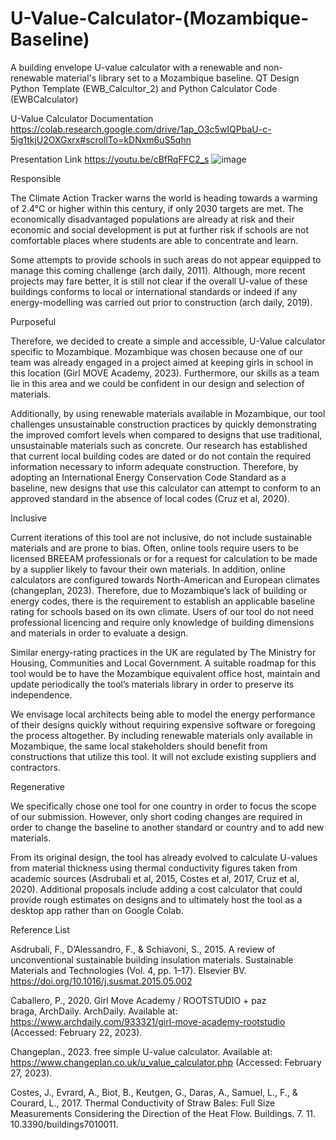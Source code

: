 # U-Value-Calculator-(Mozambique-Baseline)
A building envelope U-value calculator with a renewable and non-renewable material's library set to a Mozambique baseline. QT Design Python Template (EWB_Calcultor_2) and Python Calculator Code (EWBCalculator)

U-Value Calculator Documentation
https://colab.research.google.com/drive/1ap_O3c5wIQPbaU-c-5ig1tkjU2OXGxrx#scrollTo=kDNxm6uS5qhn

Presentation Link
https://youtu.be/cBfRqFFC2_s
![image](https://user-images.githubusercontent.com/110291104/224463285-988b67d8-936e-4268-a32f-58b911d330a0.png)

Responsible

The Climate Action Tracker warns the world is heading towards a warming of 2.4°C or higher within this century, if only 2030 targets are met. The economically disadvantaged populations are already at risk and their economic and social development is put at further risk if schools are not comfortable places where students are able to concentrate and learn.

Some attempts to provide schools in such areas do not appear equipped to manage this coming challenge (arch daily, 2011). Although, more recent projects may fare better, it is still not clear if the overall U-value of these buildings conforms to local or international standards or indeed if any energy-modelling was carried out prior to construction (arch daily, 2019).

Purposeful

Therefore, we decided to create a simple and accessible, U-Value calculator specific to Mozambique. Mozambique was chosen because one of our team was already engaged in a project aimed at keeping girls in school in this location (Girl MOVE Academy, 2023). Furthermore, our skills as a team lie in this area and we could be confident in our design and selection of materials.

Additionally, by using renewable materials available in Mozambique, our tool challenges unsustainable construction practices by quickly demonstrating the improved comfort levels when compared to designs that use traditional, unsustainable materials such as concrete. Our research has established that current local building codes are dated or do not contain the required information necessary to inform adequate construction. Therefore, by adopting an International Energy Conservation Code Standard as a baseline, new designs that use this calculator can attempt to conform to an approved standard in the absence of local codes (Cruz et al, 2020).

Inclusive

Current iterations of this tool are not inclusive, do not include sustainable materials and are prone to bias. Often, online tools require users to be licensed BREEAM professionals or for a request for calculation to be made by a supplier likely to favour their own materials. In addition, online calculators are configured towards North-American and European climates (changeplan, 2023). Therefore, due to Mozambique’s lack of building or energy codes, there is the requirement to establish an applicable baseline rating for schools based on its own climate. Users of our tool do not need professional licencing and require only knowledge of building dimensions and materials in order to evaluate a design.

Similar energy-rating practices in the UK are regulated by The Ministry for Housing, Communities and Local Government. A suitable roadmap for this tool would be to have the Mozambique equivalent office host, maintain and update periodically the tool’s materials library in order to preserve its independence.

We envisage local architects being able to model the energy performance of their designs quickly without requiring expensive software or foregoing the process altogether. By including renewable materials only available in Mozambique, the same local stakeholders should benefit from constructions that utilize this tool. It will not exclude existing suppliers and contractors. 

Regenerative

We specifically chose one tool for one country in order to focus the scope of our submission. However, only short coding changes are required in order to change the baseline to another standard or country and to add new materials.

From its original design, the tool has already evolved to calculate U-values from material thickness using thermal conductivity figures taken from academic sources (Asdrubali et al, 2015, Costes et al, 2017, Cruz et al, 2020). Additional proposals include adding a cost calculator that could provide rough estimates on designs and to ultimately host the tool as a desktop app rather than on Google Colab. 

Reference List

Asdrubali, F., D’Alessandro, F., & Schiavoni, S., 2015. A review of unconventional sustainable building insulation materials. Sustainable Materials and Technologies (Vol. 4, pp. 1–17). Elsevier BV. https://doi.org/10.1016/j.susmat.2015.05.002
 
Caballero, P., 2020. Girl Move Academy / ROOTSTUDIO + paz braga, ArchDaily. ArchDaily. Available at: https://www.archdaily.com/933321/girl-move-academy-rootstudio (Accessed: February 22, 2023). 

Changeplan., 2023. free simple U-value calculator. Available at: https://www.changeplan.co.uk/u_value_calculator.php (Accessed: February 27, 2023). 

Costes, J., Evrard, A., Biot, B., Keutgen, G., Daras, A., Samuel, L., F., & Courard, L., 2017. Thermal Conductivity of Straw Bales: Full Size Measurements Considering the Direction of the Heat Flow. Buildings. 7. 11. 10.3390/buildings7010011.
